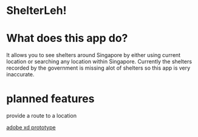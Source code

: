 # ShelterLeh!

# What does this app do?

It allows you to see shelters around Singapore by either using current location or searching any location within Singapore.
Currently the shelters recorded by the government is missing alot of shelters so this app is very inaccurate.

# planned features

provide a route to a location

[adobe xd prototype](https://xd.adobe.com/view/e8f89354-d410-4b50-b7c2-7c4981bd63ee-bdab/)
